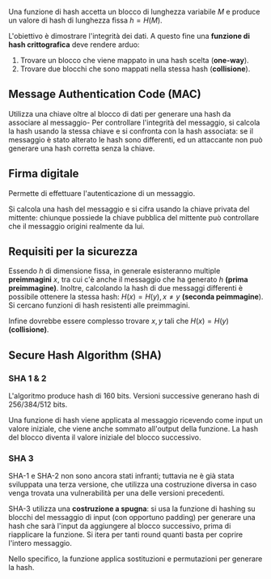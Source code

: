 Una funzione di hash accetta un blocco di lunghezza variabile $M$ e produce un valore di hash di lunghezza fissa $h=H(M)$.

L'obiettivo è dimostrare l'integrità dei dati. A questo fine una **funzione di hash crittografica** deve rendere arduo:
1. Trovare un blocco che viene mappato in una hash scelta (**one-way**).
2. Trovare due blocchi che sono mappati nella stessa hash (**collisione**).

## Message Authentication Code (MAC)

Utilizza una chiave oltre al blocco di dati per generare una hash da associare al messaggio-
Per controllare l'integrità del messaggio, si calcola la hash usando la stessa chiave e si confronta con la hash associata: se il messaggio è stato alterato le hash sono differenti, ed un attaccante non può generare una hash corretta senza la chiave.

## Firma digitale

Permette di effettuare l'autenticazione di un messaggio.

Si calcola una hash del messaggio e si cifra usando la chiave privata del mittente: chiunque possiede la chiave pubblica del mittente può controllare che il messaggio origini realmente da lui.

## Requisiti per la sicurezza

Essendo $h$ di dimensione fissa, in generale esisteranno multiple **preimmagini** $x$, tra cui c'è anche il messaggio che ha generato $h$ **(prima preimmagine)**. Inoltre, calcolando la hash di due messaggi differenti è possibile ottenere la stessa hash: $H(x) = H(y), x\neq y$ **(seconda peimmagine**). Si cercano funzioni di hash resistenti alle preimmagini.

Infine dovrebbe essere complesso trovare $x,y$ tali che $H(x) = H(y)$ **(collisione)**.

## Secure Hash Algorithm (SHA)

### SHA 1 & 2
L'algoritmo produce hash di 160 bits. Versioni successive generano hash di 256/384/512 bits.

Una funzione di hash viene applicata al messaggio ricevendo come input un valore iniziale, che viene anche sommato all'output della funzione. La hash del blocco diventa il valore iniziale del blocco successivo.

### SHA 3

SHA-1 e SHA-2 non sono ancora stati infranti; tuttavia ne è già stata sviluppata una terza versione, che utilizza una costruzione diversa in caso venga trovata una vulnerabilità per una delle versioni precedenti.

SHA-3 utilizza una **costruzione a spugna**: si usa la funzione di hashing su blocchi del messaggio di input (con opportuno padding) per generare una hash che sarà l'input da aggiungere al blocco successivo, prima di riapplicare la funzione. Si itera per tanti round quanti basta per coprire l'intero messaggio.

Nello specifico, la funzione applica sostituzioni e permutazioni per generare la hash.